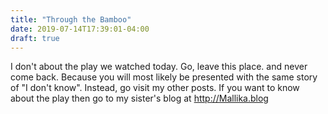 ```yaml
---
title: "Through the Bamboo"
date: 2019-07-14T17:39:01-04:00
draft: true
---
```

I don't about the play we watched today.  Go, leave this place. and never come back. Because you will most likely be presented with the same story of "I don't know".  Instead, go visit my other posts.  If you want to know about the play then go to my sister's blog at http://Mallika.blog

